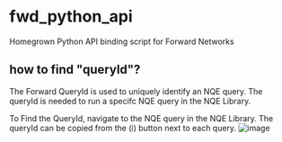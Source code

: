 # fwd_python_api
Homegrown Python API binding script for Forward Networks 

## how to find "queryId"? 
The Forward QueryId is used to uniquely identify an NQE query. The queryId is needed to run a specifc NQE query in the NQE Library. 

To Find the QueryId, navigate to the NQE query in the NQE Library. The queryId can be copied from the (i) button next to each query. 
![image](https://user-images.githubusercontent.com/4993210/120502415-04e4bc80-c388-11eb-9e2b-649fd99cc570.png)
